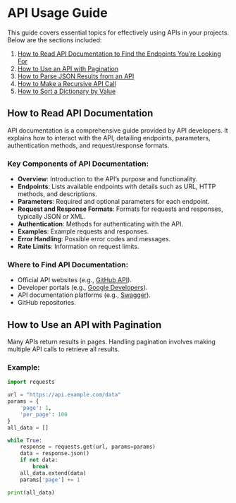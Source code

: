 # API Usage Guide

This guide covers essential topics for effectively using APIs in your projects. Below are the sections included:

1. [How to Read API Documentation to Find the Endpoints You’re Looking For](#how-to-read-api-documentation)
2. [How to Use an API with Pagination](#how-to-use-an-api-with-pagination)
3. [How to Parse JSON Results from an API](#how-to-parse-json-results-from-an-api)
4. [How to Make a Recursive API Call](#how-to-make-a-recursive-api-call)
5. [How to Sort a Dictionary by Value](#how-to-sort-a-dictionary-by-value)

## How to Read API Documentation

API documentation is a comprehensive guide provided by API developers. It explains how to interact with the API, detailing endpoints, parameters, authentication methods, and request/response formats.

### Key Components of API Documentation:
- **Overview**: Introduction to the API’s purpose and functionality.
- **Endpoints**: Lists available endpoints with details such as URL, HTTP methods, and descriptions.
- **Parameters**: Required and optional parameters for each endpoint.
- **Request and Response Formats**: Formats for requests and responses, typically JSON or XML.
- **Authentication**: Methods for authenticating with the API.
- **Examples**: Example requests and responses.
- **Error Handling**: Possible error codes and messages.
- **Rate Limits**: Information on request limits.

### Where to Find API Documentation:
- Official API websites (e.g., [GitHub API](https://docs.github.com/en/rest)).
- Developer portals (e.g., [Google Developers](https://developers.google.com/)).
- API documentation platforms (e.g., [Swagger](https://swagger.io/tools/swagger-ui/)).
- GitHub repositories.

## How to Use an API with Pagination

Many APIs return results in pages. Handling pagination involves making multiple API calls to retrieve all results.

### Example:
```python
import requests

url = "https://api.example.com/data"
params = {
    'page': 1,
    'per_page': 100
}
all_data = []

while True:
    response = requests.get(url, params=params)
    data = response.json()
    if not data:
        break
    all_data.extend(data)
    params['page'] += 1

print(all_data)

